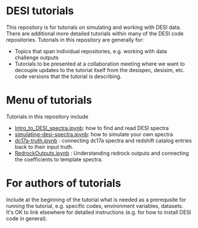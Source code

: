# DESI tutorials

This repository is for tutorials on simulating and working with DESI data.
There are additional more detailed tutorials within many of the DESI code
repositories.  Tutorials in this repository are generally for:
* Topics that span individual repositories, e.g. working with data challenge outputs
* Tutorials to be presented at a collaboration meeting where we want to decouple
  updates to the tutorial itself from the desispec, desisim, etc. code versions that
  the tutorial is describing.
  
# Menu of tutorials

Tutorials in this repository include
* [Intro_to_DESI_spectra.ipynb](Intro_to_DESI_spectra.ipynb): how to find and read DESI spectra
* [simulating-desi-spectra.ipynb](simulating-desi-spectra.ipynb): how to simulate your own spectra
* [dc17a-truth.ipynb](dc17a-truth.ipynb) : connecting dc17a spectra and redshift catalog entries
    back to their input truth.
* [RedrockOutputs.ipynb](RedrockOutputs.ipynb) : Understanding redrock outputs and
    connecting the coefficients to template spectra.

# For authors of tutorials

Include at the beginning of the tutorial what is needed as a prerequsite for running the tutorial,
e.g. specific codes, environment variables, datasets.  It's OK to link elsewhere for detailed
instructions (e.g. for how to install DESI code in general).
